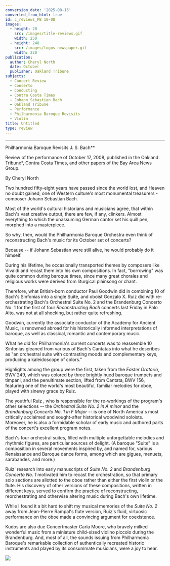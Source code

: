 ```yaml
---
conversion_date: '2025-08-13'
converted_from_html: true
id: c_reviews_PB 10-08
images:
  - height: 28
    src: /images/title-reviews.gif
    width: 250
  - height: 248
    src: /images/logos-newspaper.gif
    width: 220
publication:
  author: Cheryl North
  date: October
  publisher: Oakland Tribune
subjects:
  - Concert Review
  - Concerto
  - Conducting
  - Contra Costa Times
  - Johann Sebastian Bach
  - Oakland Tribune
  - Performance
  - Philharmonia Baroque Revisits
  - Violin
title: Untitled
type: review
---
```


***

Philharmonia Baroque Revisits J. S. Bach**

Review of the performance of October 17, 2008, published in the Oakland Tribune*, Contra Costa Times, and other papers of the Bay Area News Group.

By Cheryl North

 Two hundred fifty-eight years have passed since the world lost, and Heaven no doubt gained, one of Western culture's most monumental treasurers - composer Johann Sebastian Bach.

 Most of the world's cultural historians and musicians agree, that within Bach's vast creative output, there are few, if any, clinkers. Almost everything to which the unassuming German cantor set his quill pen, morphed into a masterpiece.

 So why, then, would the Philharmonia Baroque Orchestra even think of reconstructing Bach's music for its October set of concerts?

 Because -- if Johann Sebastian were still alive, he would probably do it himself.

 During his lifetime, he occasionally transported themes by composers like Vivaldi and recast them into his own compositions. In fact, "borrowing" was quite common during baroque times, since many great chorales and religious works were derived from liturgical plainsong or chant.

 Therefore, what British-born conductor Paul Goodwin did in combining 10 of Bach's Sinfonias into a single Suite, and oboist Gonzalo X. Ruiz did with re-orchestrating Bach's Orchestral Suite No. 2 and the Brandenburg Concerto No. 1 for the first of four *Reconstructing Bach* concerts last Friday in Palo Alto, was not at all shocking, but rather quite refreshing.

 Goodwin, currently the associate conductor of the Academy for Ancient Music, is renowned abroad for his historically informed interpretations of baroque, as well as classical, romantic and contemporary music.

 What he did for Philharmonia's current concerts was to reassemble 10 Sinfonias gleaned from various of Bach's Cantatas into what he describes as "an orchestral suite with contrasting moods and complementary keys, producing a kaleidoscope of colors."

 Highlights among the group were the first, taken from the *Easter Oratorio*, BWV 249, which was colored by three brightly hued baroque trumpets and timpani, and the penultimate section, lifted from Cantata, BWV 156, featuring one of the world's most beautiful, familiar melodies for oboe, played with sinewy grace by Ruiz.

 The youthful Ruiz , who is responsible for the re-workings of the program's other selections -- the *Orchestral Suite No. 2 in A minor* and the *Brandenburg Concerto No. 1 in F Major* -- is one of North America's most critically acclaimed and sought-after historical woodwind soloists. Moreover, he is also a formidable scholar of early music and authored parts of the concert's excellent program notes.

 Bach's four orchestral suites, filled with multiple unforgettable melodies and rhythmic figures, are particular sources of delight. (A baroque "Suite" is a composition in several movements inspired by, and named for, various Renaissance and Baroque dance forms, among which are gigues, menuets, sarabandes, and more.)

 Ruiz' research into early manuscripts of *Suite No. 2* and *Brandenburg Concerto No. 1* motivated him to recast the orchestration, so that primary solo sections are allotted to the oboe rather than either the first violin or the flute. His discovery of other versions of these compositions, written in different keys, served to confirm the practice of reconstructing, reorchestrating and otherwise altering music during Bach's own lifetime.

 While I found it a bit hard to shift my musical memories of the *Suite No. 2* away from Jean-Pierre Rampal's flute version, Ruiz's fluid, virtuosic performance on the oboe made a convincing argument for coexistence.

 Kudos are also due Concertmaster Carla Moore, who bravely milked wonderful music from a miniature child-sized violino piccolo during the Brandenburg. And, most of all, the sounds issuing from Philharmonia Baroque's remarkable collection of authentically recreated historic instruments and played by its consummate musicians, were a joy to hear.

![](/images/logos-newspaper.gif)

